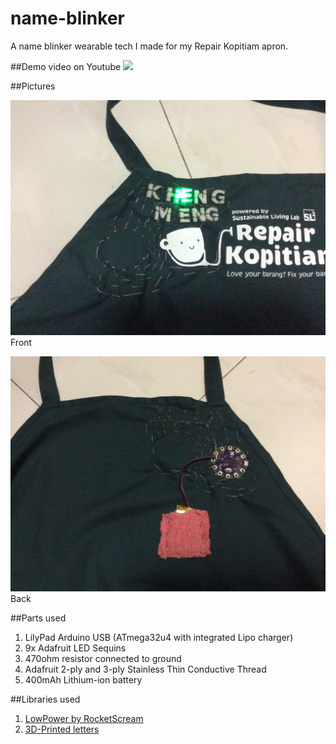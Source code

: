 # name-blinker
A name blinker wearable tech I made for my Repair Kopitiam apron.

##Demo video on Youtube
[![](http://img.youtube.com/vi/c9n8hL6Dv_A/0.jpg)](http://www.youtube.com/watch?v=c9n8hL6Dv_A)

##Pictures

![Screen](misc/front.jpg)
Front

![Screen](misc/back.jpg)
Back

##Parts used
1. LilyPad Arduino USB (ATmega32u4 with integrated Lipo charger)
2. 9x Adafruit LED Sequins
3. 470ohm resistor connected to ground
4. Adafruit 2-ply and 3-ply Stainless Thin Conductive Thread
5. 400mAh Lithium-ion battery

##Libraries used
1. [LowPower by RocketScream](https://github.com/rocketscream/Low-Power)
2. [3D-Printed letters](http://www.thingiverse.com/thing:15198)
